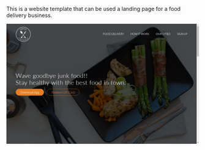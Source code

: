 This is a website template that can be used a landing page for a food delivery business.

![Screenshot](/img/omnifood.png)
